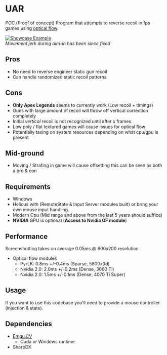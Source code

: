 ﻿# UAR
_POC_ (Proof of concept) Program that attempts to reverse recoil in fps games using [optical flow](https://en.wikipedia.org/wiki/Optical_flow).

[![Showcase Example](https://img.youtube.com/vi/kYlMhwhjni4/0.jpg)](https://youtu.be/kYlMhwhjni4) 
<br> _Movement jerk during aim-in has been since fixed_

## Pros
* No need to reverse engineer static gun recoil
* Can handle randomized static recoil patterns

## Cons
* **Only Apex Legends** seems to currently work (Low recoil + timings)
* Guns with large amount of recoil will throw off vertical correction completely
* Initial _vertical_ recoil is not recognized until after x frames
* Low poly / flat textured games will cause issues for optical flow 
* Potentially taxing on system resources depending on what cpu/gpu is present

## Mid-ground
* Moving / Strafing in game will cause offsetting this can be seen as both a pro & con

## Requirements
* Windows
* Helious with (RemoteState & Input Server modules built) or bring your own mouse input handling.
* Modern Cpu (Mid range and above from the last 5 years should suffice)
* **NVIDIA** GPU is optional (**Access to Nvidia OF module**)

## Performance
Screenshotting takes on average 0.05ms @ 600x200 resolution
- Optical flow modules
  - PyrLK: 0.8ms +/-0.4ms (Sparse, 5800x3d)
  - Nvidia 2.0: 2.0ms +/-0.2ms (Dense, 3060 Ti)
  - Nvidia 2.0: 1.5ms +/-0.1ms (Dense, 4070 Ti Super)

## Usage
If you want to use this codebase you'll need to provide a mouse controller (injection & state).

## Dependencies
* [Emgu.CV](https://github.com/emgucv/emgucv)
    * Cuda or Windows runtime
* SharpDX